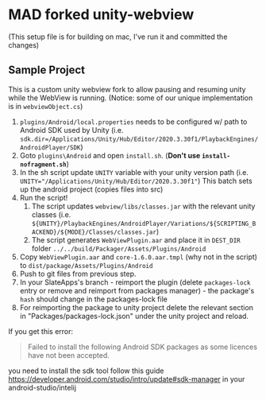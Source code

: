 # MAD forked unity-webview

(This setup file is for building on mac, I've run it and committed the changes)

## Sample Project
This is a custom unity webview fork to allow pausing and resuming unity while the WebView is running. (Notice: some of our unique implementation is in `webviewObject.cs`)
 	 
1. `plugins/Android/local.properties` needs to be configured w/ path to Android SDK used by Unity (i.e. `sdk.dir=/Applications/Unity/Hub/Editor/2020.3.30f1/PlaybackEngines/AndroidPlayer/SDK`)
2. Goto `plugins\Android` and open `install.sh`. (**Don't use `install-nofragment.sh`**)
3. In the sh script update `UNITY` variable with your unity version path (i.e. `UNITY="/Applications/Unity/Hub/Editor/2020.3.30f1"`) This batch sets up the android project (copies files into src)
4. Run the script!
   1. The script updates `webview/libs/classes.jar` with the relevant unity classes (i.e. `${UNITY}/PlaybackEngines/AndroidPlayer/Variations/${SCRIPTING_BACKEND}/${MODE}/Classes/classes.jar`)
   2. The script generates `WebViewPlugin.aar` and place it in `DEST_DIR` folder `../../build/Packager/Assets/Plugins/Android`
5. Copy `WebViewPlugin.aar` and `core-1.6.0.aar.tmpl` (why not in the script) to `dist/package/Assets/Plugins/Android` 
6. Push to git files from previous step. 
7. In your SlateApps's branch - reimport the plugin (delete `packages-lock` entry or remove and reimport from packages manager) - the package's `hash` should change in the packages-lock file
8. For reimporting the package to unity project delete the relevant section in "Packages/packages-lock.json" under the unity project and reload.

If you get this error:
> Failed to install the following Android SDK packages as some licences have not been accepted.
> 
you need to install the sdk tool follow this guide https://developer.android.com/studio/intro/update#sdk-manager in your android-studio/intelij
